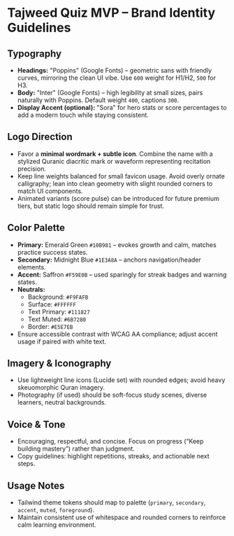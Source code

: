 # Tajweed Quiz MVP – Brand Identity Guidelines

## Typography
- **Headings:** "Poppins" (Google Fonts) – geometric sans with friendly curves, mirroring the clean UI vibe. Use `600` weight for H1/H2, `500` for H3.
- **Body:** "Inter" (Google Fonts) – high legibility at small sizes, pairs naturally with Poppins. Default weight `400`, captions `300`.
- **Display Accent (optional):** "Sora" for hero stats or score percentages to add a modern touch while staying consistent.

## Logo Direction
- Favor a **minimal wordmark + subtle icon**. Combine the name with a stylized Quranic diacritic mark or waveform representing recitation precision.
- Keep line weights balanced for small favicon usage. Avoid overly ornate calligraphy; lean into clean geometry with slight rounded corners to match UI components.
- Animated variants (score pulse) can be introduced for future premium tiers, but static logo should remain simple for trust.

## Color Palette
- **Primary:** Emerald Green `#10B981` – evokes growth and calm, matches practice success states.
- **Secondary:** Midnight Blue `#1E3A8A` – anchors navigation/header elements.
- **Accent:** Saffron `#F59E0B` – used sparingly for streak badges and warning states.
- **Neutrals:**
  - Background: `#F9FAFB`
  - Surface: `#FFFFFF`
  - Text Primary: `#111827`
  - Text Muted: `#6B7280`
  - Border: `#E5E7EB`
- Ensure accessible contrast with WCAG AA compliance; adjust accent usage if paired with white text.

## Imagery & Iconography
- Use lightweight line icons (Lucide set) with rounded edges; avoid heavy skeuomorphic Quran imagery.
- Photography (if used) should be soft-focus study scenes, diverse learners, neutral backgrounds.

## Voice & Tone
- Encouraging, respectful, and concise. Focus on progress (“Keep building mastery”) rather than judgment.
- Copy guidelines: highlight repetitions, streaks, and actionable next steps.

## Usage Notes
- Tailwind theme tokens should map to palette (`primary`, `secondary`, `accent`, `muted`, `foreground`).
- Maintain consistent use of whitespace and rounded corners to reinforce calm learning environment.

